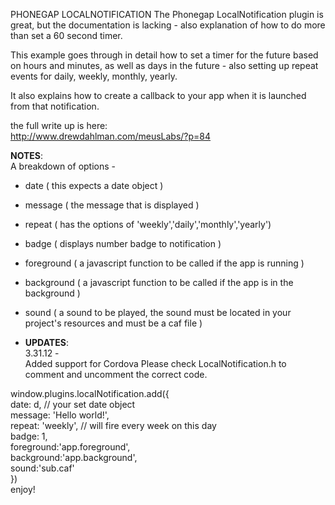 PHONEGAP LOCALNOTIFICATION 
The Phonegap LocalNotification plugin is great, but the documentation is lacking - also explanation of how to do more than set a 60 second timer.

This example goes through in detail how to set a timer for the future based on hours and minutes, as well as days in the future - also setting up repeat events for daily, weekly, monthly, yearly.

It also explains how to create a callback to your app when it is launched from that notification.

the full write up is here:<br>
http://www.drewdahlman.com/meusLabs/?p=84


<b>NOTES</b>:<br>
A breakdown of options - <br>
- date ( this expects a date object )<br>
- message ( the message that is displayed )<br>
- repeat ( has the options of 'weekly','daily','monthly','yearly')<br>
- badge ( displays number badge to notification )<br>
- foreground ( a javascript function to be called if the app is running )<br>
- background ( a javascript function to be called if the app is in the background )<br>
- sound ( a sound to be played, the sound must be located in your project's resources and must be a caf file )<br>


- <b>UPDATES</b>:<br>
3.31.12 - <br>
Added support for Cordova Please check LocalNotification.h to comment and uncomment the correct code.


window.plugins.localNotification.add({<br>
  date: d, // your set date object<br>
  message: 'Hello world!',<br>
  repeat: 'weekly', // will fire every week on this day<br>
  badge: 1,<br>
  foreground:'app.foreground',<br>
  background:'app.background',<br>
  sound:'sub.caf'<br>
})
<br>
enjoy!


